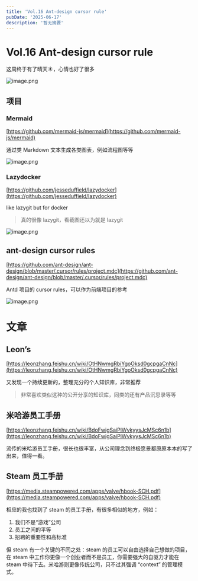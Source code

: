 ```yaml
---
title: 'Vol.16 Ant-design cursor rule'
pubDate: '2025-06-17'
description: '暂无摘要'
---
```


# Vol.16 Ant-design cursor rule


这周终于有了晴天☀️，心情也好了很多

![image.png](/Vol.16_Ant-design_cursor_rule-4.png)

## 项目

### Mermaid

[https://github.com/mermaid-js/mermaid](https://github.com/mermaid-js/mermaid)

通过类 Markdown 文本生成各类图表，例如流程图等等

![image.png](/Vol.16_Ant-design_cursor_rule-1.png)

### Lazydocker

[https://github.com/jesseduffield/lazydocker](https://github.com/jesseduffield/lazydocker)

like lazygit but for docker

> 真的很像 lazygit，看截图还以为就是 lazygit
> 

![image.png](/Vol.16_Ant-design_cursor_rule-2.png)

## ant-design cursor rules

[https://github.com/ant-design/ant-design/blob/master/.cursor/rules/project.mdc](https://github.com/ant-design/ant-design/blob/master/.cursor/rules/project.mdc)

Antd 项目的 cursor rules，可以作为前端项目的参考

![image.png](/Vol.16_Ant-design_cursor_rule-3.png)

# 文章

## Leon’s

[https://leonzhang.feishu.cn/wiki/OtHNwmgRbiYgoOksd0gcpgaCnNc](https://leonzhang.feishu.cn/wiki/OtHNwmgRbiYgoOksd0gcpgaCnNc)

又发现一个持续更新的，整理充分的个人知识库，非常推荐

> 非常喜欢类似这种的公开分享的知识库，同类的还有产品沉思录等等
> 

## 米哈游员工手册

[https://leonzhang.feishu.cn/wiki/BdoFwigSaiPlWvkyysJcMSc6n1b](https://leonzhang.feishu.cn/wiki/BdoFwigSaiPlWvkyysJcMSc6n1b)

流传的米哈游员工手册，很长也很丰富，从公司理念到终极愿景都原原本本的写了出来，值得一看。

## Steam 员工手册

[https://media.steampowered.com/apps/valve/hbook-SCH.pdf](https://media.steampowered.com/apps/valve/hbook-SCH.pdf)

相应的我也找到了 steam 的员工手册，有很多相似的地方，例如：

1. 我们不是“游戏”公司
2. 员工之间的平等
3. 招聘的重要性和高标准

但 steam 有一个关键的不同之处：steam 的员工可以自由选择自己想做的项目，在 steam 中工作你更像一个创业者而不是员工，你需要强大的自驱力才能在 steam 中待下去。米哈游则更像传统公司，只不过其强调 “context” 的管理模式。
